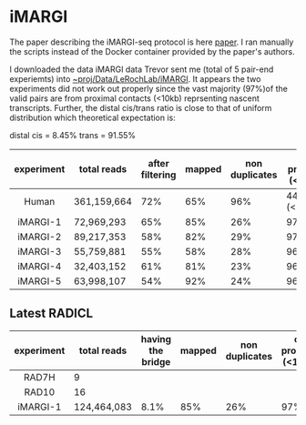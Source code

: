 # iMARGI

The paper describing the iMARGI-seq protocol is here [paper](https://www.biorxiv.org/content/10.1101/681924v1.full.pdf). I ran manually the scripts instead of the Docker container provided by the paper's authors. 


I downloaded the data iMARGI data Trevor sent me (total of 5 pair-end experiemts) into [~proj/Data/LeRochLab/iMARGI](~proj/Data/LeRochLab/iMARGI). It appears the two experiments did not work out properly since the vast majority (97%)of the valid pairs are from proximal contacts (<10kb) reprsenting nascent transcripts. Further, the distal cis/trans ratio is close to that of uniform distribution which theoretical expectation is:

distal cis = 8.45\%
trans = 91.55\%



| experiment | total reads | after filtering | mapped |  non duplicates |  cis proximal (<10kb) | cis distal (>10kb) | trans-contacts | final valid pairs |  %  |
| :--------: | ----------- | --------------- | ------ |  -------------- |  ---------------------| ------------------ | ---------------| ------------------| --- |
| Human     | 361,159,664  | 72%             | 65%    |  96%            |  44%  (<200kb)                 | 10 %              | 46.%           |    24,316,461       |  10^-3% |
| iMARGI-1   | 72,969,293  | 65%             | 85%    |  26%            |  97%                  | 0.27 %              | 3.0%           |    412,057       |  10^-3% |
| iMARGI-2   | 89,217,353  | 58%             | 82%    |  29%            |  97%                  | 0.27 %              | 2.9%           |    421,814       |  10^-3% |
| iMARGI-3   | 55,759,881  | 55%             | 58%    |  28%            |  96%                  | 0.30 %              | 3.7%           |    56,577       |  10^-3% |
| iMARGI-4   | 32,403,152  | 61%             | 81%    |  23%            |  96%                  | 0.40 %              | 3.8%           |    363,935       |  10^-3% |
| iMARGI-5   | 63,998,107  | 54%             | 92%    |  24%            |  96%                  | 0.33 %              | 3.6%           |    401,322       |  10^-3% |


## Latest RADICL


| experiment | total reads | having the bridge | mapped |  non duplicates |  cis proximal (<10kb) | cis distal (>10kb) | trans-contacts | final valid pairs |  %  |
| :--------: | ----------- | --------------- | ------ |  -------------- |  ---------------------| ------------------ | ---------------| ------------------| --- |
| RAD7H     | 9  |              |     |             |                   |              |            |           |   |
| RAD10     | 16 |              |     |             |                   |              |            |           |   |
| iMARGI-1   | 124,464,083  | 8.1%             | 85%    |  26%            |  97%                  | 0.27 %              | 3.0%           |    412,057       |  10^-3% |